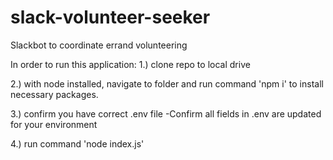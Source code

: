 # slack-volunteer-seeker

Slackbot to coordinate errand volunteering

In order to run this application:
1.) clone repo to local drive

2.) with node installed, navigate to folder and run command 'npm i' to install necessary packages.

3.) confirm you have correct .env file
-Confirm all fields in .env are updated for your environment

4.) run command 'node index.js'
